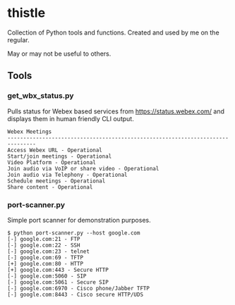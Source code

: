 # thistle

Collection of Python tools and functions. Created and used by me on the regular.

May or may not be useful to others.

## Tools
### get_wbx_status.py
Pulls status for Webex based services from https://status.webex.com/ and displays them in human friendly CLI output.
```
Webex Meetings
-------------------------------------------------------------------------------
Access Webex URL - Operational
Start/join meetings - Operational
Video Platform - Operational
Join audio via VoIP or share video - Operational
Join audio via Telephony - Operational
Schedule meetings - Operational
Share content - Operational
```
### port-scanner.py
Simple port scanner for demonstration purposes.
```
$ python port-scanner.py --host google.com
[-] google.com:21 - FTP
[-] google.com:22 - SSH
[-] google.com:23 - telnet
[-] google.com:69 - TFTP
[+] google.com:80 - HTTP
[+] google.com:443 - Secure HTTP
[-] google.com:5060 - SIP
[-] google.com:5061 - Secure SIP
[-] google.com:6970 - Cisco phone/Jabber TFTP
[-] google.com:8443 - Cisco secure HTTP/UDS
```
